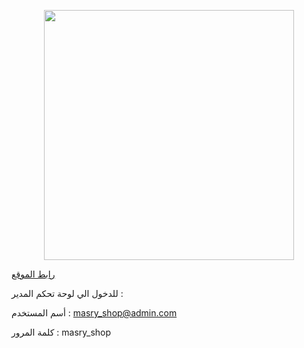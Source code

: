 <p align="center"><a href="https://laravel.com" target="_blank"><img src="https://raw.githubusercontent.com/laravel/art/master/logo-lockup/5%20SVG/2%20CMYK/1%20Full%20Color/laravel-logolockup-cmyk-red.svg" width="400"></a></p>
<a href="https://body-vivid.com/">رابط الموقع</a>
<p>للدخول الي لوحة تحكم المدير : 

أسم المستخدم : masry_shop@admin.com

كلمة المرور : masry_shop</p>
